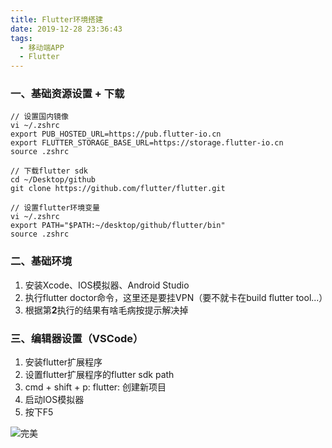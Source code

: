 ```yaml
---
title: Flutter环境搭建
date: 2019-12-28 23:36:43
tags:
  - 移动端APP
  - Flutter
---
```


### 一、基础资源设置 + 下载

```shell
// 设置国内镜像
vi ~/.zshrc
export PUB_HOSTED_URL=https://pub.flutter-io.cn
export FLUTTER_STORAGE_BASE_URL=https://storage.flutter-io.cn
source .zshrc

// 下载flutter sdk
cd ~/Desktop/github
git clone https://github.com/flutter/flutter.git

// 设置flutter环境变量
vi ~/.zshrc
export PATH="$PATH:~/desktop/github/flutter/bin"
source .zshrc
```

### 二、基础环境

1. 安装Xcode、IOS模拟器、Android Studio
2. 执行flutter doctor命令，这里还是要挂VPN（要不就卡在build flutter tool...）
3. 根据第**2**执行的结果有啥毛病按提示解决掉

### 三、编辑器设置（VSCode）

1. 安装flutter扩展程序
2. 设置flutter扩展程序的flutter sdk path
3. cmd + shift + p: flutter: 创建新项目
4. 启动IOS模拟器
5. 按下F5

![完美](/images/2019-12-29_00-04-01.png)



